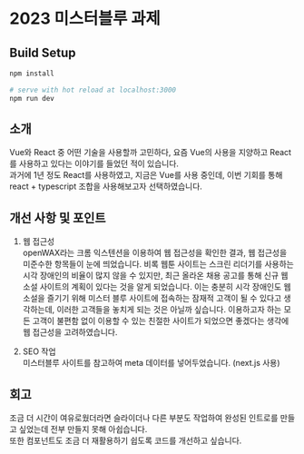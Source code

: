 # 2023 미스터블루 과제

## Build Setup

```bash
npm install

# serve with hot reload at localhost:3000
npm run dev
```

## 소개

Vue와 React 중 어떤 기술을 사용할까 고민하다, 요즘 Vue의 사용을 지양하고 React를 사용하고 있다는 이야기를 들었던 적이 있습니다.  
과거에 1년 정도 React를 사용하였고, 지금은 Vue를 사용 중인데, 이번 기회를 통해 react + typescript 조합을 사용해보고자 선택하였습니다.

## 개선 사항 및 포인트

1. 웹 접근성
   <br>openWAX라는 크롬 익스텐션을 이용하여 웹 접근성을 확인한 결과, 웹 접근성을 미준수한 항목들이 눈에 띄었습니다.
   비록 웹툰 사이트는 스크린 리더기를 사용하는 시각 장애인의 비율이 많지 않을 수 있지만, 최근 올라온 채용 공고를 통해 신규 웹 소설 사이트의 계획이 있다는 것을 알게 되었습니다. 이는 충분히 시각 장애인도 웹 소설을 즐기기 위해 미스터 블루 사이트에 접속하는 잠재적 고객이 될 수 있다고 생각하는데, 이러한 고객들을 놓치게 되는 것은 아닐까 싶습니다. 이용하고자 하는 모든 고객이 불편함 없이 이용할 수 있는 친절한 사이트가 되었으면 좋겠다는 생각에 웹 접근성을 고려하였습니다.

2. SEO 작업
   <br>미스터블루 사이트를 참고하여 meta 데이터를 넣어두었습니다. (next.js 사용)

## 회고

조금 더 시간이 여유로웠더라면 슬라이더나 다른 부분도 작업하여 완성된 인트로를 만들고 싶었는데 전부 만들지 못해 아쉽습니다.
<br>또한 컴포넌트도 조금 더 재활용하기 쉽도록 코드를 개선하고 싶습니다.

